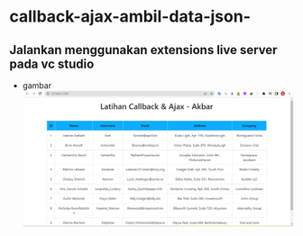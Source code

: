 # callback-ajax-ambil-data-json-
## Jalankan menggunakan extensions live server pada vc studio
- gambar
![img](hasil.png)